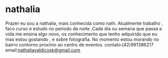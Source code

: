 # nathalia
Prazer eu sou a nathalia, mais conhecida como nath.
Atualmente trabalho , faco curso e estudo no periodo da noite ,Cada dia ou semana que passa a vida me ensina algo novo, os conhecimento que tenho adquirido que eu mas estou gostando , e sobre fotografia. 
No momento estou morando no bairro contorno proximo ao centro de eventos.
contato:(42)991386217
email:nathaliavaldicosk@gmail.com
